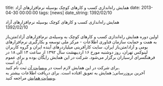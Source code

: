 title: همایش راه‌اندازی کسب و کارهای کوچک بوسیله نرم‌افزارهای آزاد
date: 2013-04-30 00:00:00
tags: [news]
date_string: 1392/02/10


<div class="title">
همایش راه‌اندازی کسب و کارهای کوچک بوسیله نرم‌افزارهای آزاد
</div>

<div class="date">
1392/02/10
</div>

<div class="body">

اولین دوره همایش راه‌اندازی کسب و کارهای کوچک به وسیله‌ی نرم‌افزارهای آزاد/متن‌باز به همت و حمایت سازمان فناوری اطلاعات - مرکز ملی توسعه و بکارگیری نرم‌افزارهای بومی و آزاد/متن‌باز ایران، سایت کارآفرینی میلیاردرهای آینده ایران و گروه کاربران لینوکس تهران، روز دوشنبه مورخ ۱۶ اردیبهشت سال ۱۳۹۲ از ساعت ۱۴ الی ۱۸ در فرهنگسرای ارسباران برگزار می‌شود. شرکت در این همایش رایگان بوده و برای عموم آزاد است.<br />
برای شرکت در این همایش لازم است در <a href="http;//iconfers.com/">وبسایت آن</a> ثبت نام کنید.<br />
آخرین بروزرسانی; همایش به تعویق افتاده است. برای دریافت اطلاعات بیشتر به <a href="http;//iconfers.com/">وبسایت همایش</a> مراجعه کنید.<br />
</div>
<br />
<br />
